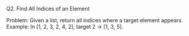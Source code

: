 Q2. Find All Indices of an Element

Problem: Given a list, return all indices where a target element appears.
Example: In [1, 2, 3, 2, 4, 2], target 2 → [1, 3, 5].